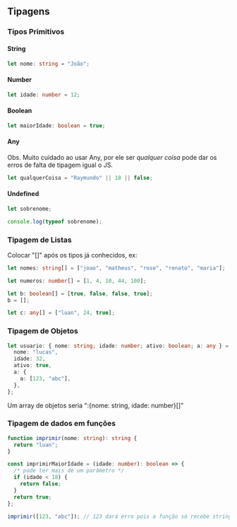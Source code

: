 ## Tipagens

### Tipos Primitivos

#### String

```ts
let nome: string = "João";
```

#### Number

```ts
let idade: number = 12;
```

#### Boolean

```ts
let maiorIdade: boolean = true;
```

#### Any

Obs. Muito cuidado ao usar Any, por ele ser _qualquer coisa_ pode dar os erros de falta de tipagem igual o JS.

```ts
let qualquerCoisa = "Raymundo" || 18 || false;
```

#### Undefined

```ts
let sobrenome;

console.log(typeof sobrenome);
```

### Tipagem de Listas

Colocar "[]" após os tipos já conhecidos, ex:

```ts
let nomes: string[] = ["joao", "matheus", "rose", "renato", "maria"];

let numeros: number[] = [1, 4, 10, 44, 100];

let b: boolean[] = [true, false, false, true];
b = [];

let c: any[] = ["luan", 24, true];
```

### Tipagem de Objetos

```ts
let usuario: { nome: string; idade: number; ativo: boolean; a: any } = {
  nome: "lucas",
  idade: 32,
  ativo: true,
  a: {
    a: [123, "abc"],
  },
};
```

Um array de objetos seria ":{nome: string, idade: number}[]"

### Tipagem de dados em funções

```ts
function imprimir(nome: string): string {
  return "luan";
}

const imprimirMaiorIdade = (idade: number): boolean => {
  /* pode ter mais de um parâmetro */
  if (idade < 18) {
    return false;
  }
  return true;
};

imprimir([123, "abc"]); // 123 dará erro pois a função só recebe strings
```
